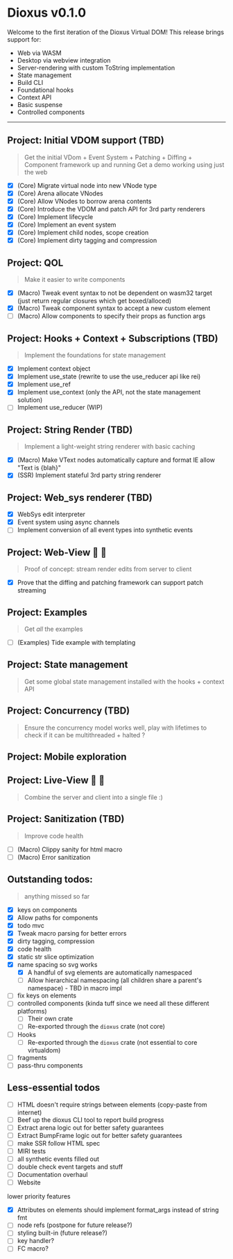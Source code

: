 # Dioxus v0.1.0

Welcome to the first iteration of the Dioxus Virtual DOM! This release brings support for:

- Web via WASM
- Desktop via webview integration
- Server-rendering with custom ToString implementation
- State management
- Build CLI
- Foundational hooks
- Context API
- Basic suspense
- Controlled components

---

## Project: Initial VDOM support (TBD)

> Get the initial VDom + Event System + Patching + Diffing + Component framework up and running
> Get a demo working using just the web

- [x] (Core) Migrate virtual node into new VNode type
- [x] (Core) Arena allocate VNodes
- [x] (Core) Allow VNodes to borrow arena contents
- [x] (Core) Introduce the VDOM and patch API for 3rd party renderers
- [x] (Core) Implement lifecycle
- [x] (Core) Implement an event system
- [x] (Core) Implement child nodes, scope creation
- [x] (Core) Implement dirty tagging and compression

## Project: QOL

> Make it easier to write components

- [x] (Macro) Tweak event syntax to not be dependent on wasm32 target (just return regular closures which get boxed/alloced)
- [x] (Macro) Tweak component syntax to accept a new custom element
- [ ] (Macro) Allow components to specify their props as function args

## Project: Hooks + Context + Subscriptions (TBD)

> Implement the foundations for state management

- [x] Implement context object
- [x] Implement use_state (rewrite to use the use_reducer api like rei)
- [x] Implement use_ref
- [x] Implement use_context (only the API, not the state management solution)
- [ ] Implement use_reducer (WIP)

## Project: String Render (TBD)

> Implement a light-weight string renderer with basic caching

- [x] (Macro) Make VText nodes automatically capture and format IE allow "Text is {blah}"
- [x] (SSR) Implement stateful 3rd party string renderer

## Project: Web_sys renderer (TBD)

- [x] WebSys edit interpreter
- [x] Event system using async channels
- [ ] Implement conversion of all event types into synthetic events

## Project: Web-View 🤲 🍨

> Proof of concept: stream render edits from server to client

- [x] Prove that the diffing and patching framework can support patch streaming

## Project: Examples

> Get _all_ the examples

- [ ] (Examples) Tide example with templating

## Project: State management

> Get some global state management installed with the hooks + context API

## Project: Concurrency (TBD)

> Ensure the concurrency model works well, play with lifetimes to check if it can be multithreaded + halted
> ?

## Project: Mobile exploration

## Project: Live-View 🤲 🍨

> Combine the server and client into a single file :)

## Project: Sanitization (TBD)

> Improve code health

- [ ] (Macro) Clippy sanity for html macro
- [ ] (Macro) Error sanitization

## Outstanding todos:

> anything missed so far

- [x] keys on components
- [x] Allow paths for components
- [x] todo mvc
- [x] Tweak macro parsing for better errors
- [x] dirty tagging, compression
- [x] code health
- [x] static str slice optimization
- [x] name spacing so svg works
  - [x] A handful of svg elements are automatically namespaced
  - [ ] Allow hierarchical namespacing (all children share a parent's namespace) - TBD in macro impl
- [ ] fix keys on elements
- [ ] controlled components (kinda tuff since we need all these different platforms)
  - [ ] Their own crate
  - [ ] Re-exported through the `dioxus` crate (not core)
- [ ] Hooks
  - [ ] Re-exported through the `dioxus` crate (not essential to core virtualdom)
- [ ] fragments
- [ ] pass-thru components

## Less-essential todos

- [ ] HTML doesn't require strings between elements (copy-paste from internet)
- [ ] Beef up the dioxus CLI tool to report build progress
- [ ] Extract arena logic out for better safety guarantees
- [ ] Extract BumpFrame logic out for better safety guarantees
- [ ] make SSR follow HTML spec
- [ ] MIRI tests
- [ ] all synthetic events filled out
- [ ] double check event targets and stuff
- [ ] Documentation overhaul
- [ ] Website

lower priority features

- [x] Attributes on elements should implement format_args instead of string fmt
- [ ] node refs (postpone for future release?)
- [ ] styling built-in (future release?)
- [ ] key handler?
- [ ] FC macro?
